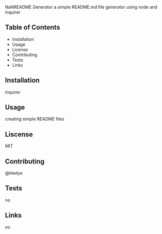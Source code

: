 NaNREADME Generator
a simple README.md file generator using node and inquirer

## Table of Contents
* Installation
* Usage
* License
* Contributing
* Tests
* Links

## Installation
inquirer

## Usage
creating simple README files

## Liscense
MIT

## Contributing
@tiiedye

## Tests
no

## Links
no